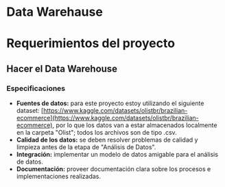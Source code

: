 # Data Warehause

# Requerimientos del proyecto
## Hacer el Data Warehouse
### Especificaciones
- **Fuentes de datos:** para este proyecto estoy utilizando el siguiente dataset: [https://www.kaggle.com/datasets/olistbr/brazilian-ecommerce](https://www.kaggle.com/datasets/olistbr/brazilian-ecommerce), por lo que los datos van a estar almacenados localmente en la carpeta "Olist"; todos los archivos son de tipo .csv.
- **Calidad de los datos:** se deben resolver problemas de calidad y limpieza antes de la etapa de "Análisis de Datos".
- **Integración:** implementar un modelo de datos amigable para el análisis de datos.
- **Documentación:** proveer documentación clara sobre los procesos e implementaciones realizadas.
